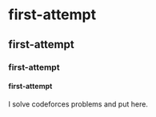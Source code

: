# first-attempt
## first-attempt
### first-attempt
#### first-attempt

I solve codeforces problems and put here.
